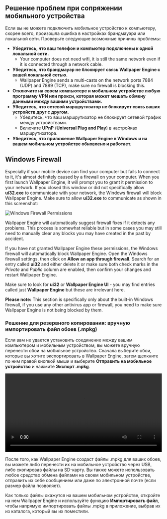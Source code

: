 ## Решение проблем при сопряжении мобильного устройства

Если вы не можете подключить мобильное устройство к компьютеру, скорее всего, произошла ошибка в настройках брандмауэра или локальной сети. Проверьте следующие возможные причины проблемы:

* **Убедитесь, что ваш телефон и компьютер подключены к одной локальной сети.**
  * Your computer does not need wifi, it is still the same network even if it is connected through a network cable.
* **Убедитесь, что брандмауэр не блокирует связь Wallpaper Engine с вашей локальной сетью.**
  * Wallpaper Engine sends a multi-casts on the network ports 7884 (UDP) and 7889 (TCP), make sure no firewall is blocking this.
* **Отключите на своем компьютере и мобильном устройстве любую программу VPN или прокси, которая может мешать обмену данными между вашими устройствами.**
* **Убедитесь, что сетевой маршрутизатор не блокирует связь ваших устройств друг с другом.**
    * Убедитесь, что ваш маршрутизатор не блокирует сетевой трафик между устройствами.
    * Включите **UPnP** (**Universal Plug and Play**) в настройках маршрутизатора.
* **Убедитесь, что приложение Wallpaper Engine в Windows и на вашем мобильном устройстве обновлено и работает.**

## Windows Firewall

Especially if your mobile device can find your computer but fails to connect to it, it's almost definitely caused by a firewall on your computer. When you first launch Wallpaper Engine, it will prompt you to grant it permission to your network. If you closed this window or did not specifically allow **ui32.exe** to communicate with your network, the Windows firewall will block Wallpaper Engine. Make sure to allow **ui32.exe** to communicate as shown in this screenshot:

![Windows Firewall Permissions](/img/faq/windows_defender.png)

Wallpaper Engine will automatically suggest firewall fixes if it detects any problems. This process is somewhat reliable but in some cases you may still need to manually clear any blocks you may have created in the past by accident.

If you have not granted Wallpaper Engine these permissions, the Windows firewall will automatically block Wallpaper Engine. Open the Windows firewall settings, then click on **Allow an app through firewall**. Search for an entry called **ui32** and either delete it or make sure both check marks in the *Private* and *Public* column are enabled, then confirm your changes and restart Wallpaper Engine.

Make sure to look for **ui32** or **Wallpaper Engine UI** - you may find entries called just **Wallpaper Engine** but these are irrelevant here.

**Please note:** This section is specifically only about the built-in Windows firewall, if you use any other antivirus app or firewall, you need to make sure Wallpaper Engine is not being blocked by them.

### Решение для резервного копирования: вручную импортировать файл обоев (.mpkg)

Если вам не удается установить соединение между вашим компьютером и мобильным устройством, вы можете вручную перенести обои на мобильное устройство. Сначала выберите обои, которые вы хотите экспортировать в Wallpaper Engine, затем щелкните по ним правой кнопкой мыши и выберите **Отправить на мобильное устройство** и нажмите **Экспорт .mpkg**.

<video width="100%" controls autoplay loop>
  <source src="/videos/mobile_export.mp4" type="video/mp4">
  Ваш браузер не поддерживает воспроизведение видео.
</video>

После того, как Wallpaper Engine создаст файлы .mpkg для ваших обоев, вы можете либо перенести их на мобильное устройство через USB, либо скопировав файлы на SD-карту. Вы также можете использовать любое средство обмена файлами на своем мобильном устройстве, отправить их себе сообщением или даже по электронной почте (если размер файла позволяет).

Как только файлы окажутся на вашем мобильном устройстве, откройте на нем Wallpaper Engine и используйте функцию **Импортировать файл**, чтобы напрямую импортировать файлы .mpkg в приложение, выбрав их из каталога, который вы их поместили.